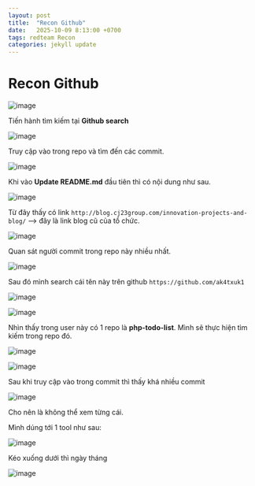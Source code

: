 ```yaml
---
layout: post
title:  "Recon Github"
date:   2025-10-09 8:13:00 +0700
tags: redteam Recon 
categories: jekyll update
---
```


# Recon Github 

![image](https://hackmd.io/_uploads/HygUDFNaxl.png)

Tiến hành tìm kiếm tại **Github search**

![image](https://hackmd.io/_uploads/HkbawFEpge.png)

Truy cập vào trong repo và tìm đến các commit. 

![image](https://hackmd.io/_uploads/ByXM_YEpex.png)

Khi vào **Update README.md** đầu tiên thì có nội dung như sau.

![image](https://hackmd.io/_uploads/ryqHOK4alx.png)

Từ đây thấy có link `http://blog.cj23group.com/innovation-projects-and-blog/` --> đây là link blog cũ của tổ chức. 

![image](https://hackmd.io/_uploads/ryts_tE6ee.png)

Quan sát người commit trong repo này nhiều nhất. 

![image](https://hackmd.io/_uploads/SybxYYETxx.png)

Sau đó mình search cái tên này trên github `https://github.com/ak4txuk1`

![image](https://hackmd.io/_uploads/rJkSKY4pxe.png)

![image](https://hackmd.io/_uploads/HkhdFK4Tle.png)

Nhìn thấy trong user này có 1 repo là **php-todo-list**. Mình sẽ thực hiện tìm kiếm trong repo đó. 

![image](https://hackmd.io/_uploads/S1oCFKVTle.png)

![image](https://hackmd.io/_uploads/rkPxcYETxx.png)

Sau khi truy cập vào trong commit thì thấy khá nhiều commit 

![image](https://hackmd.io/_uploads/r1OeoFVaxe.png)

Cho nên là không thể xem từng cái.

Mình dúng tới 1 tool như sau: 

![image](https://hackmd.io/_uploads/rypTiFETlx.png)

Kéo xuống dưới thì ngày tháng 

![image](https://hackmd.io/_uploads/HyIy3K4Txl.png)


